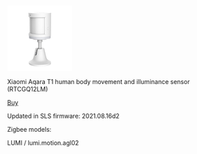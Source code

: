 ![icon](icon.png)

Xiaomi Aqara T1 human body movement and illuminance sensor (RTCGQ12LM)

[Buy](https://item.taobao.com/item.htm?id=637375408960)

Updated in SLS firmware: 2021.08.16d2

Zigbee models:

LUMI / lumi.motion.agl02
